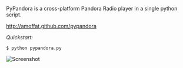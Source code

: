 PyPandora is a cross-platform Pandora Radio player in a single python script.

http://amoffat.github.com/pypandora

*Quickstart:*

    $ python pypandora.py

![Screenshot](http://i.imgur.com/BiPVB.jpg)